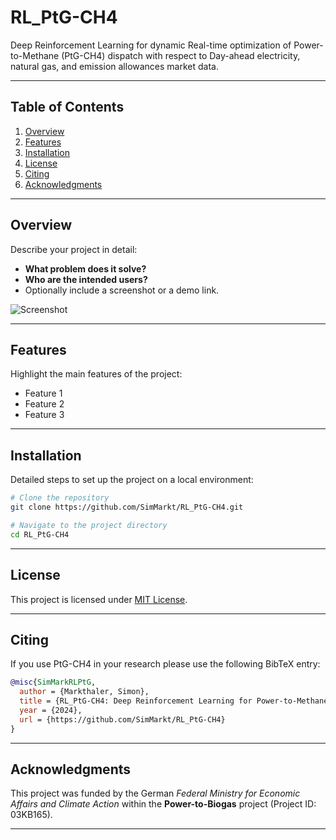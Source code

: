 # RL_PtG-CH4

Deep Reinforcement Learning for dynamic Real-time optimization of Power-to-Methane (PtG-CH4) dispatch with respect to Day-ahead electricity, natural gas, and emission allowances market data.

---

## Table of Contents

1. [Overview](#overview)
2. [Features](#features)
3. [Installation](#installation)
4. [License](#license)
4. [Citing](#citing)
5. [Acknowledgments](#acknowledgments)

---

## Overview

Describe your project in detail:
- **What problem does it solve?**
- **Who are the intended users?**
- Optionally include a screenshot or a demo link.

![Screenshot](screenshot.png)

---

## Features

Highlight the main features of the project:
- Feature 1
- Feature 2
- Feature 3

---

## Installation

Detailed steps to set up the project on a local environment:

```bash
# Clone the repository
git clone https://github.com/SimMarkt/RL_PtG-CH4.git

# Navigate to the project directory
cd RL_PtG-CH4

```

---

## License

This project is licensed under [MIT License](LICENSE).

---

## Citing

If you use PtG-CH4 in your research please use the following BibTeX entry:
```BibTeX
@misc{SimMarkRLPtG,
  author = {Markthaler, Simon},
  title = {RL_PtG-CH4: Deep Reinforcement Learning for Power-to-Methane Optimization},
  year = {2024},
  url = {https://github.com/SimMarkt/RL_PtG-CH4}
}
```

---

## Acknowledgments

This project was funded by the German *Federal Ministry for Economic Affairs and Climate Action* within the **Power-to-Biogas**
project (Project ID: 03KB165).

---
